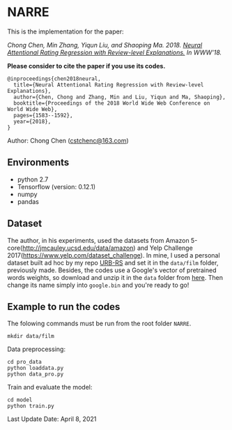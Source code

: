 # NARRE

This is the implementation for the paper:



*Chong Chen, Min Zhang, Yiqun Liu, and Shaoping Ma. 2018. [Neural Attentional Rating Regression with Review-level Explanations.](http://www.thuir.cn/group/~YQLiu/publications/WWW2018_CC.pdf) 
In WWW'18.*

**Please consider to cite the paper if you use its codes.**

```
@inproceedings{chen2018neural,
  title={Neural Attentional Rating Regression with Review-level Explanations},
  author={Chen, Chong and Zhang, Min and Liu, Yiqun and Ma, Shaoping},
  booktitle={Proceedings of the 2018 World Wide Web Conference on World Wide Web},
  pages={1583--1592},
  year={2018},
}
```

Author: Chong Chen (cstchenc@163.com)

## Environments

- python 2.7
- Tensorflow (version: 0.12.1)
- numpy
- pandas


## Dataset

The author, in his experiments, used the datasets from Amazon 5-core(http://jmcauley.ucsd.edu/data/amazon) and Yelp Challenge 2017(https://www.yelp.com/dataset_challenge).
In mine, I used a personal dataset built ad hoc by my repo [URB-RS](https://github.com/AndreaMercanti/URB-RS.git) and set it in the `data/film` folder, previously made. 
Besides, the codes use a Google's vector of pretrained words weights, so download and unzip it in the `data` folder from [here](https://drive.google.com/file/d/0B7XkCwpI5KDYNlNUTTlSS21pQmM/edit).
Then change its name simply into `google.bin` and you're ready to go!

## Example to run the codes

The folowing commands must be run from the root folder `NARRE`.

```
mkdir data/film
```

Data preprocessing:

```
cd pro_data
python loaddata.py	
python data_pro.py
```

Train and evaluate the model:

```
cd model
python train.py
```


Last Update Date: April 8, 2021
